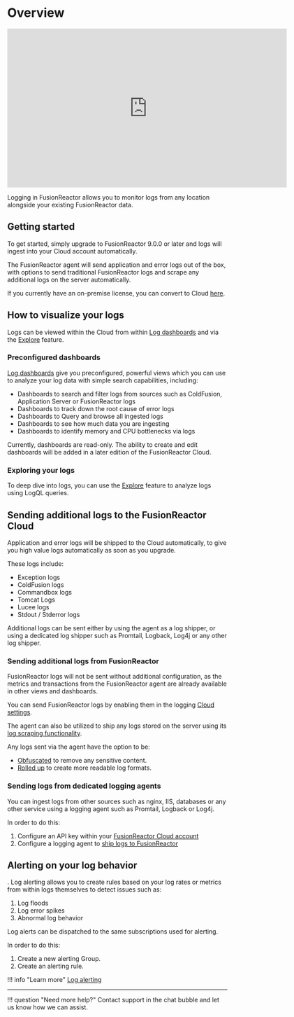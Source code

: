 # Overview

<iframe src="https://player.vimeo.com/video/838705595?h=6a3b1ea093" width="640" height="363" frameborder="0" allow="autoplay; fullscreen" allowfullscreen></iframe>

Logging in FusionReactor allows you to monitor logs from any location alongside your existing FusionReactor data.

## Getting started

To get started, simply upgrade to FusionReactor 9.0.0 or later and logs will ingest into your Cloud account automatically.

The FusionReactor agent will send application and error logs out of the box, with options to send traditional FusionReactor logs and scrape any additional logs on the server automatically.

If you currently have an on-premise license, you can convert to Cloud [here](https://www.fusion-reactor.com/switch).

## How to visualize your logs

Logs can be viewed within the Cloud from within [Log dashboards](/Cloud/guides/logging/) and via the [Explore](/frdocs/Data-insights/Features/explore/) feature.

### Preconfigured dashboards

[Log dashboards](/Cloud/guides/logging/) give you preconfigured, powerful views which you can use to analyze your log data with simple search capabilities, including:

- Dashboards to search and filter logs from sources such as ColdFusion, Application Server or FusionReactor logs
- Dashboards to track down the root cause of error logs
- Dashboards to Query and browse all ingested logs
- Dashboards to see how much data you are ingesting
- Dashboards to identify memory and CPU bottlenecks via logs

Currently, dashboards are read-only. The ability to create and edit dashboards will be added in a later edition of the FusionReactor Cloud.

### Exploring your logs
To deep dive into logs, you can use the [Explore](/frdocs/Data-insights/Features/explore/) feature to analyze logs using LogQL queries.

## Sending additional logs to the FusionReactor Cloud

Application and error logs will be shipped to the Cloud automatically, to give you high value logs automatically as soon as you upgrade.

These logs include:

- Exception logs
- ColdFusion logs
- Commandbox logs
- Tomcat Logs
- Lucee logs
- Stdout / Stderror logs

Additional logs can be sent either by using the agent as a log shipper, or using a dedicated log shipper such as Promtail, Logback, Log4j or any other log shipper.

### Sending additional logs from FusionReactor

FusionReactor logs will not be sent without additional configuration, as the metrics and transactions from the FusionReactor agent are already available in other views and dashboards.

You can send FusionReactor logs by enabling them in the logging [Cloud settings](/Logs/Cloud-Settings/).

The agent can also be utilized to ship any logs stored on the server using its [log scraping functionality](/Logs/Cloud-Settings/).

Any logs sent via the agent have the option to be:

- [Obfuscated](/Logs/Cloud-Log-Obfuscation-Rules/) to remove any sensitive content.
- [Rolled up](/Logs/Cloud-Log-MultiLine-Blocks/) to create more readable log formats.

### Sending logs from dedicated logging agents

You can ingest logs from other sources such as nginx, IIS, databases or any other service using a logging agent such as Promtail, Logback or Log4j.

In order to do this:

1. Configure an API key within your [FusionReactor Cloud account](https://app.fusionreactor.io/account/apikey)
2. Configure a logging agent to [ship logs to FusionReactor](/frdocs/Monitor-your-data/Log-monitoring/log-shipper/)

## Alerting on your log behavior
.
Log alerting allows you to create rules based on your log rates or metrics from within logs themselves to detect issues such as:

1. Log floods
2. Log error spikes
3. Abnormal log behavior

Log alerts can be dispatched to the same subscriptions used for alerting.

In order to do this:

1. Create a new alerting Group.
2. Create an alerting rule.

!!! info "Learn more"
    [Log alerting](/Cloud/guides/log-alerting/) 

___

!!! question "Need more help?"
    Contact support in the chat bubble and let us know how we can assist.

